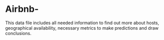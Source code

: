 # Airbnb-
This data file includes all needed information to find out more about hosts, geographical availability, necessary metrics to make predictions and draw conclusions.
